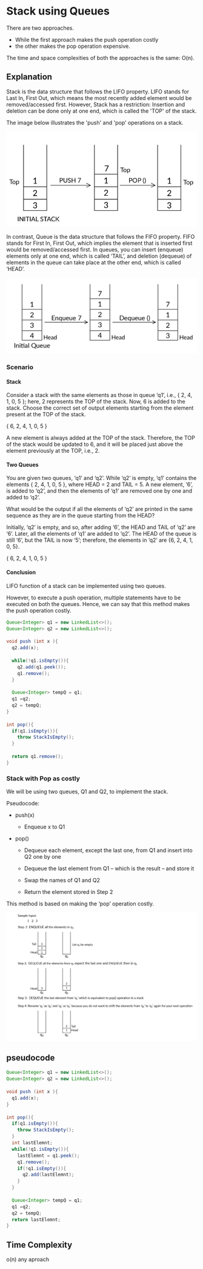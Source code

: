 # Stack using Queues

 There are two approaches.

 - While the first approach makes the push operation costly
 - the other makes the pop operation expensive.
 
 The time and space complexities of both the approaches is the same: O(n).

## Explanation

Stack is the data structure that follows the LIFO property. LIFO stands for Last In, First Out, which means the most recently added element would be removed/accessed first. However, Stack has a restriction: Insertion and deletion can be done only at one end, which is called the 'TOP' of the stack.

The image below illustrates the 'push' and 'pop' operations on a stack.

![StackOperation](image.png)

In contrast, Queue is the data structure that follows the FIFO property. FIFO stands for First In, First Out, which implies the element that is inserted first would be removed/accessed first. In queues, you can insert (enqueue) elements only at one end, which is called ‘TAIL’, and deletion (dequeue) of elements in the queue can take place at the other end, which is called ‘HEAD’.  

![Queueopertaion](image-1.png)

### Scenario

#### Stack

Consider a stack with the same elements as those in queue ‘q1’, i.e., { 2, 4, 1, 0, 5 }; here, 2 represents the TOP of the stack. Now, 6 is added to the stack. Choose the correct set of output elements starting from the element present at the TOP of the stack.

{ 6, 2, 4, 1, 0, 5 }

A new element is always added at the TOP of the stack. Therefore, the TOP of the stack would be updated to 6, and it will be placed just above the element previously at the TOP, i.e., 2.

#### Two Queues

You are given two queues, ‘q1’ and ‘q2’. While ‘q2’ is empty, ‘q1’ contains the elements { 2, 4, 1, 0, 5 }, where HEAD = 2 and TAIL = 5.  A new element, ‘6’, is added to ‘q2’, and then the elements of ‘q1’ are removed one by one and added to ‘q2’.

What would be the output if all the elements of ‘q2’ are printed in the same sequence as they are in the queue starting from the HEAD?

Initially, ‘q2’ is empty, and so, after adding ‘6’, the HEAD and TAIL of ‘q2’ are ‘6’. Later, all the elements of ‘q1’ are added to ‘q2’. The HEAD of the queue is still ‘6’, but the TAIL is now ‘5’; therefore, the elements in ‘q2’ are {6, 2, 4, 1, 0, 5}.

{ 6, 2, 4, 1, 0, 5 }

#### Conclusion

LIFO function of a stack can be implemented using two queues.

However, to execute a push operation, multiple statements have to be executed on both the queues. Hence, we can say that this method makes the push operation costly.

```java
Queue<Integer> q1 = new LinkedList<>();
Queue<Integer> q2 = new LinkedList<>();

void push (int x ){
  q2.add(x);

  while(!q1.isEmpty()){
    q2.add(q1.peek());
    q1.remove();
  }

  Queue<Integer> tempQ = q1;
  q1 =q2;
  q2 = tempQ;
}

int pop(){
  if(q1.isEmpty()){
    throw StackIsEmpty();
  }

  return q1.remove();
}

```

### Stack with Pop as costly

We will be using two queues, Q1 and Q2, to implement the stack.

Pseudocode:

- push(x)
  - Enqueue x to Q1

- pop()
  - Dequeue each element, except the last one, from Q1 and insert into Q2 one by one

  - Dequeue the last element from Q1 – which is the result – and store it

  - Swap the names of Q1 and Q2

  - Return the element stored in Step 2

This method is based on making the ‘pop’ operation costly.

![opertaions](image-2.png)

## pseudocode

```java
Queue<Integer> q1 = new LinkedList<>();
Queue<Integer> q2 = new LinkedList<>();

void push (int x ){
  q1.add(x);
}

int pop(){
  if(q1.isEmpty()){
    throw StackIsEmpty();
  }
  int lastElemnt;
  while(!q1.isEmpty()){
    lastElemnt = q1.peek();    
    q1.remove();
    if(!q1.isEmpty()){
      q2.add(lastElemnt);
    }
  }

  Queue<Integer> tempQ = q1;
  q1 =q2;
  q2 = tempQ;
  return lastElemnt;
}

```

## Time Complexity

o(n) any aproach
